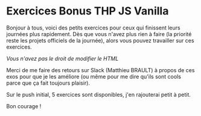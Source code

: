 # Exercices Bonus THP JS Vanilla

Bonjour à tous, voici des petits exercices pour ceux qui finissent leurs journées plus rapidement.
Dès que vous n'avez plus rien à faire (la priorité reste les projets officiels de la journée), alors vous pouvez travailler sur ces exercices.

*Vous n'avez pas le droit de modifier le HTML*

Merci de me faire des retours sur Slack (Matthieu BRAULT) à propos de ces exos pour que je les améliore (ou même pour me dire qu'ils sont cools parce que ça fait toujours plaisir).

Sur le push initial, 5 exercices sont disponibles, j'en rajouterai petit à petit.

Bon courage !